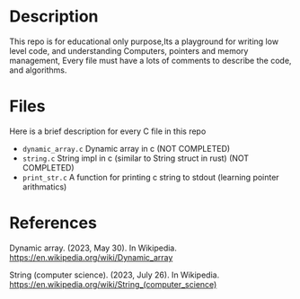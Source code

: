 # Description
This repo is for educational only purpose,Its a playground for writing low level code,
and understanding Computers, pointers and memory management, Every file must have a lots of comments
to describe the code, and algorithms.

# Files
Here is a brief description for every C file in this repo

- `dynamic_array.c` Dynamic array in c (NOT COMPLETED) 
- `string.c` String impl in c (similar to String struct in rust) (NOT COMPLETED) 
- `print_str.c` A function for printing c string to stdout (learning pointer arithmatics)

# References
Dynamic array. (2023, May 30). In Wikipedia. https://en.wikipedia.org/wiki/Dynamic_array

String (computer science). (2023, July 26). In Wikipedia. https://en.wikipedia.org/wiki/String_(computer_science)
